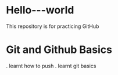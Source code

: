 # Hello---world
This repository is for practicing GitHub
# Git and Github Basics
. learnt how to push
. learnt git basics
